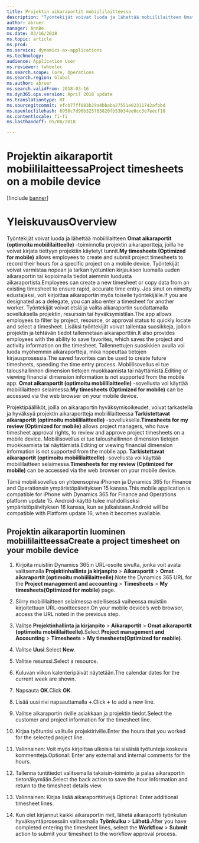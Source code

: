 ```yaml
---
title: Projektin aikaraportit mobiililaitteessa
description: "Työntekijät voivat luoda ja lähettää mobiililaitteen Omat aikaraportit (optimoitu mobiililaitteelle) -toiminnolla projektin aikaraportteja, joilla he voivat kirjata tiettyyn projektiin käytetyt tunnit."
author: abruer
manager: AnnBe
ms.date: 03/16/2018
ms.topic: article
ms.prod: 
ms.service: dynamics-ax-applications
ms.technology: 
audience: Application User
ms.reviewer: twheeloc
ms.search.scope: Core, Operations
ms.search.region: Global
ms.author: abruer
ms.search.validFrom: 2018-03-16
ms.dyn365.ops.version: April 2018 update
ms.translationtype: HT
ms.sourcegitcommit: efcb77ff883b29a4bbaba27551e02311742afbbd
ms.openlocfilehash: 6950c7d96b325783820fb53b34ee6cc3e7eecf10
ms.contentlocale: fi-fi
ms.lasthandoff: 05/08/2018

---
```


# <a name="project-timesheets-on-a-mobile-device"></a><span data-ttu-id="9a832-103">Projektin aikaraportit mobiililaitteessa</span><span class="sxs-lookup"><span data-stu-id="9a832-103">Project timesheets on a mobile device</span></span>

[!include [banner](../includes/banner.md)]

# <a name="overview"></a><span data-ttu-id="9a832-104">Yleiskuvaus</span><span class="sxs-lookup"><span data-stu-id="9a832-104">Overview</span></span>

<span data-ttu-id="9a832-105">Työntekijät voivat luoda ja lähettää mobiililaitteen **Omat aikaraportit (optimoitu mobiililaitteelle)** -toiminnolla projektin aikaraportteja, joilla he voivat kirjata tiettyyn projektiin käytetyt tunnit.</span><span class="sxs-lookup"><span data-stu-id="9a832-105">**My timesheets (Optimized for mobile)** allows employees to create and submit project timesheets to record their hours for a specific project on a mobile device.</span></span> <span data-ttu-id="9a832-106">Työntekijät voivat varmistaa nopean ja tarkan työtuntien kirjauksen luomalla uuden aikaraportin tai kopioimalla tiedot aiemmin luodusta aikaraportista.</span><span class="sxs-lookup"><span data-stu-id="9a832-106">Employees can create a new timesheet or copy data from an existing timesheet to ensure rapid, accurate time entry.</span></span> <span data-ttu-id="9a832-107">Jos sinut on nimetty edustajaksi, voit kirjoittaa aikaraportin myös toiselle työntekijälle.</span><span class="sxs-lookup"><span data-stu-id="9a832-107">If you are designated as a delegate, you can also enter a timesheet for another worker.</span></span> <span data-ttu-id="9a832-108">Työntekijät voivat etsiä ja valita aikaraportin suodattamalla sovelluksella projektin, resurssin tai hyväksymistilan.</span><span class="sxs-lookup"><span data-stu-id="9a832-108">The app allows employees to filter by project, resource, or approval status to quickly locate and select a timesheet.</span></span> <span data-ttu-id="9a832-109">Lisäksi työntekijät voivat tallentaa suosikkeja, jolloin projektin ja tehtävän tiedot tallennetaan aikaraporttiin.</span><span class="sxs-lookup"><span data-stu-id="9a832-109">It also provides employees with the ability to save favorites, which saves the project and activity information on the timesheet.</span></span> <span data-ttu-id="9a832-110">Tallennettujen suosikkien avulla voi luoda myöhemmin aikaraportteja, mikä nopeuttaa tietojen kirjausprosessia.</span><span class="sxs-lookup"><span data-stu-id="9a832-110">The saved favorites can be used to create future timesheets, speeding the time entry process.</span></span> <span data-ttu-id="9a832-111">Mobiilisovellus ei tue taloushallinnon dimension tietojen muokkaamista tai näyttämistä.</span><span class="sxs-lookup"><span data-stu-id="9a832-111">Editing or viewing financial dimension information is not supported from the mobile app.</span></span> <span data-ttu-id="9a832-112">**Omat aikaraportit (optimoitu mobiililaitteelle)** -sovellusta voi käyttää mobiililaitteen selaimessa.</span><span class="sxs-lookup"><span data-stu-id="9a832-112">**My timesheets (Optimized for mobile)** can be accessed via the web browser on your mobile device.</span></span>

<span data-ttu-id="9a832-113">Projektipäälliköt, joilla on aikaraportin hyväksymisoikeudet, voivat tarkastella ja hyväksyä projektin aikaraportteja mobiililaitteessa **Tarkistettavat aikaraportit (optimoitu mobiililaitteelle)** -sovelluksella.</span><span class="sxs-lookup"><span data-stu-id="9a832-113">**Timesheets for my review (Optimized for mobile)** allows project managers, who have timesheet approval rights, to review and approve project timesheets on a mobile device.</span></span> <span data-ttu-id="9a832-114">Mobiilisovellus ei tue taloushallinnon dimension tietojen muokkaamista tai näyttämistä.</span><span class="sxs-lookup"><span data-stu-id="9a832-114">Editing or viewing financial dimension information is not supported from the mobile app.</span></span> <span data-ttu-id="9a832-115">**Tarkistettavat aikaraportit (optimoitu mobiililaitteelle)** -sovellusta voi käyttää mobiililaitteen selaimessa.</span><span class="sxs-lookup"><span data-stu-id="9a832-115">**Timesheets for my review (Optimized for mobile)** can be accessed via the web browser on your mobile device.</span></span>

<span data-ttu-id="9a832-116">Tämä mobiilisovellus on yhteensopiva iPhonen ja Dynamics 365 for Finance and Operationsin ympäristöpäivityksen 15 kanssa.</span><span class="sxs-lookup"><span data-stu-id="9a832-116">This mobile application is compatible for iPhone with Dynamics 365 for Finance and Operations platform update 15.</span></span>
<span data-ttu-id="9a832-117">Android-käyttö tulee mahdolliseksi ympäristöpäivityksen 16 kanssa, kun se julkaistaan.</span><span class="sxs-lookup"><span data-stu-id="9a832-117">Android will be compatible with Platform update 16, when it becomes available.</span></span>

<a name="create-a-project-timesheet-on-your-mobile-device"></a><span data-ttu-id="9a832-118">Projektin aikaraportin luominen mobiililaitteessa</span><span class="sxs-lookup"><span data-stu-id="9a832-118">Create a project timesheet on your mobile device</span></span>
------------------------------------------------

1.  <span data-ttu-id="9a832-119">Kirjoita muistiin Dynamics 365:n URL-osoite sivulta, jonka voit avata valitsemalla **Projektinhallinta ja kirjanpito** \> **Aikaraportit** \> **Omat aikaraportit (optimoitu mobiililaitteelle)**.</span><span class="sxs-lookup"><span data-stu-id="9a832-119">Note the Dynamics 365 URL for the **Project management and accounting** \> **Timesheets** \> **My timesheets(Optimized for mobile)** page.</span></span>

2.  <span data-ttu-id="9a832-120">Siirry mobiililaitteen selaimessa edellisessä vaiheessa muistiin kirjoitettuun URL-osoitteeseen.</span><span class="sxs-lookup"><span data-stu-id="9a832-120">On your mobile device’s web browser, access the URL noted in the previous step.</span></span>
 
3.  <span data-ttu-id="9a832-121">Valitse **Projektinhallinta ja kirjanpito** \> **Aikaraportit** \> **Omat aikaraportit (optimoitu mobiililaitteelle)**.</span><span class="sxs-lookup"><span data-stu-id="9a832-121">Select **Project management and Accounting** \> **Timesheets** \> **My timesheets(Optimized for mobile)**.</span></span>

4.  <span data-ttu-id="9a832-122">Valitse **Uusi**.</span><span class="sxs-lookup"><span data-stu-id="9a832-122">Select **New**.</span></span>

5.  <span data-ttu-id="9a832-123">Valitse resurssi.</span><span class="sxs-lookup"><span data-stu-id="9a832-123">Select a resource.</span></span>

6.  <span data-ttu-id="9a832-124">Kuluvan viikon kalenteripäivät näytetään.</span><span class="sxs-lookup"><span data-stu-id="9a832-124">The calendar dates for the current week are shown.</span></span>

7.  <span data-ttu-id="9a832-125">Napsauta **OK**.</span><span class="sxs-lookup"><span data-stu-id="9a832-125">Click **OK**.</span></span>

8.  <span data-ttu-id="9a832-126">Lisää uusi rivi napsauttamalla **+**.</span><span class="sxs-lookup"><span data-stu-id="9a832-126">Click **+** to add a new line.</span></span>

9.  <span data-ttu-id="9a832-127">Valitse aikaraportin riville asiakkaan ja projektin tiedot.</span><span class="sxs-lookup"><span data-stu-id="9a832-127">Select the customer and project information for the timesheet line.</span></span>

10. <span data-ttu-id="9a832-128">Kirjaa työtuntisi valitulle projektiriville.</span><span class="sxs-lookup"><span data-stu-id="9a832-128">Enter the hours that you worked for the selected project line.</span></span>

11. <span data-ttu-id="9a832-129">Valinnainen: Voit myös kirjoittaa ulkoisia tai sisäisiä työtunteja koskevia kommentteja.</span><span class="sxs-lookup"><span data-stu-id="9a832-129">Optional: Enter any external and internal comments for the hours.</span></span>

12. <span data-ttu-id="9a832-130">Tallenna tuntitiedot valitsemalla takaisin-toiminto ja palaa aikaraportin tietonäkymään.</span><span class="sxs-lookup"><span data-stu-id="9a832-130">Select the back action to save the hour information and return to the timesheet details view.</span></span>

13. <span data-ttu-id="9a832-131">Valinnainen: Kirjaa lisää aikaraporttirivejä.</span><span class="sxs-lookup"><span data-stu-id="9a832-131">Optional: Enter additional timesheet lines.</span></span>

14. <span data-ttu-id="9a832-132">Kun olet kirjannut kaikki aikaraportin rivit, lähetä aikaraportti työnkulun hyväksyntäprosessiin valitsemalla **Työnkulku** \> **Lähetä**.</span><span class="sxs-lookup"><span data-stu-id="9a832-132">After you have completed entering the timesheet lines, select the **Workflow** \> **Submit** action to submit your timesheet to the workflow approval process.</span></span>

